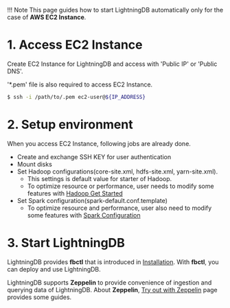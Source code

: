 !!! Note
    This page guides how to start LightningDB automatically only for the case of **AWS EC2 Instance**.

# 1. Access EC2 Instance

Create EC2 Instance for LightningDB and  access with 'Public IP' or 'Public DNS'.

'*.pem' file is also required to access EC2 Instance.

``` bash
$ ssh -i /path/to/.pem ec2-user@${IP_ADDRESS}
```

# 2. Setup environment

When you access EC2 Instance, following jobs are already done.

- Create and exchange SSH KEY for user authentication
- Mount disks
- Set Hadoop configurations(core-site.xml, hdfs-site.xml, yarn-site.xml).
    - This settings is default value for starter of Hadoop. 
    - To optimize resource or performance, user needs to modify some features with [Hadoop Get Started](https://hadoop.apache.org/docs/stable/hadoop-project-dist/hadoop-common/SingleCluster.html)
- Set Spark configuration(spark-default.conf.template)
    - To optimize resource and performance, user also need to modify some features with [Spark Configuration](https://spark.apache.org/docs/2.3.0/configuration.html)

# 3. Start LightningDB

LightningDB provides **fbctl** that is introduced in [Installation](install-fbctl.md). With **fbctl**, you can deploy and use LightningDB.

LightningDB supports **Zeppelin** to provide convenience of ingestion and querying data of LightningDB. About **Zeppelin**, [Try out with Zeppelin](try-with-zeppelin.md) page provides some guides.
